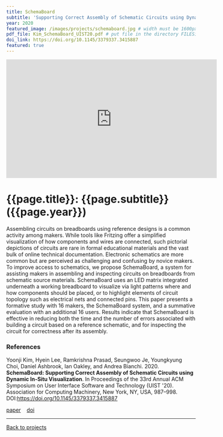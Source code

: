 ```yaml
---
title: SchemaBoard
subtitle: 'Supporting Correct Assembly of Schematic Circuits using Dynamic In-Situ Visualization'
year: 2020
featured_image: /images/projects/schemaboard.jpg # width must be 1600px
pdf_file: Kim_SchemaBoard_UIST20.pdf # put file in the directory FILESii
doi_link: https://doi.org/10.1145/3379337.3415887
featured: true
---
```


<iframe width="560" height="315" src="https://www.youtube.com/embed/JbrhlfrhZ9Y" frameborder="0" allow="accelerometer; autoplay; encrypted-media; gyroscope; picture-in-picture" allowfullscreen></iframe>

<!-- DO NOT CHANGE MANUALLY -->

# {{page.title}}: {{page.subtitle}} ({{page.year}})

Assembling circuits on breadboards using reference designs is a common activity among makers. While tools like Fritzing offer a simplified visualization of how components and wires are connected, such pictorial depictions of circuits are rare in formal educational materials and the vast bulk of online technical documentation. Electronic schematics are more common but are perceived as challenging and confusing by novice makers. To improve access to schematics, we propose SchemaBoard, a system for assisting makers in assembling and inspecting circuits on breadboards from schematic source materials. SchemaBoard uses an LED matrix integrated underneath a working breadboard to visualize via light patterns where and how components should be placed, or to highlight elements of circuit topology such as electrical nets and connected pins. This paper presents a formative study with 16 makers, the SchemaBoard system, and a summative evaluation with an additional 16 users. Results indicate that SchemaBoard is effective in reducing both the time and the number of errors associated with building a circuit based on a reference schematic, and for inspecting the circuit for correctness after its assembly.

### References

Yoonji Kim, Hyein Lee, Ramkrishna Prasad, Seungwoo Je, Youngkyung Choi, Daniel Ashbrook, Ian Oakley, and Andrea Bianchi. 2020. **SchemaBoard: Supporting Correct Assembly of Schematic Circuits using Dynamic In-Situ Visualization**. In Proceedings of the 33rd Annual ACM Symposium on User Interface Software and Technology (UIST '20). Association for Computing Machinery, New York, NY, USA, 987–998. DOI:https://doi.org/10.1145/3379337.3415887

<!-- DO NOT CHANGE MANUALLY -->

<a href="{{ site.url }}/files/{{ page.year }}/{{ page.pdf_file }}" target="_blank">paper</a>&nbsp;&nbsp;&nbsp;
<a href="{{ page.doi_link }}" target="_blank">doi</a>

---

<a href="/index.html" class="button button--large">Back to projects</a>
